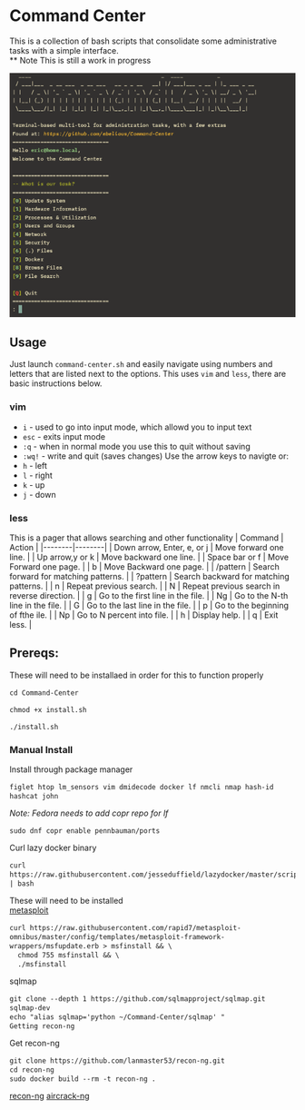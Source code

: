 # Command Center

This is a collection of bash scripts that consolidate some administrative tasks with a simple interface. <br />
** Note This is still a work in progress

![cc](https://github.com/ebelious/Command-Center/blob/main/Screenshot%20from%202024-07-22%2020-56-26.png)

## Usage
Just launch `command-center.sh` and easily navigate using numbers and letters that are listed next to the options. This uses `vim` and `less`, there are basic instructions below.


### vim

- `i` - used to go into input mode, which allowd you to input text
- `esc` - exits input mode
- `:q` - when in normal mode you use this to quit without saving
- `:wq!` - write and quit (saves changes)
Use the arrow keys to navigte or:
- `h` - left
- `l` - right
- `k` - up
- `j` - down

### less

This is a pager that allows searching and other functionality
| Command | Action |
|--------|--------|
| Down arrow, Enter, e, or j	| Move forward one line. |
| Up arrow,y or k	| Move backward one line. |
| Space bar or f | Move Forward one page. |
| b	| Move Backward one page. |
| /pattern | Search forward for matching patterns. |
| ?pattern | Search backward for matching patterns. |
| n	| Repeat previous search. |
| N	| Repeat previous search in reverse direction. |
| g	| Go to the first line in the file. |
| Ng | Go to the N-th line in the file. |
| G |	Go to the last line in the file. |
| p	| Go to the beginning of fthe ile. |
| Np |	Go to N percent into file. |
| h |	Display help. |
| q |	Exit less. |

## Prereqs:

These will need to be installaed in order for this to function properly

```
cd Command-Center
```
```
chmod +x install.sh
```
```
./install.sh
```


### Manual Install

Install through package manager

```
figlet htop lm_sensors vim dmidecode docker lf nmcli nmap hash-id hashcat john
```

*Note: Fedora needs to add copr repo for lf*
```
sudo dnf copr enable pennbauman/ports
```


Curl lazy docker binary
```
curl https://raw.githubusercontent.com/jesseduffield/lazydocker/master/scripts/install_update_linux.sh | bash
```
These will need to be installed <br />
[metasploit](https://docs.metasploit.com/docs/using-metasploit/getting-started/nightly-installers.html)
```
curl https://raw.githubusercontent.com/rapid7/metasploit-omnibus/master/config/templates/metasploit-framework-wrappers/msfupdate.erb > msfinstall && \
  chmod 755 msfinstall && \
  ./msfinstall
```

sqlmap
```
git clone --depth 1 https://github.com/sqlmapproject/sqlmap.git sqlmap-dev
echo "alias sqlmap='python ~/Command-Center/sqlmap' "
Getting recon-ng
```

Get recon-ng
```
git clone https://github.com/lanmaster53/recon-ng.git
cd recon-ng
sudo docker build --rm -t recon-ng .
```
    
[recon-ng](https://github.com/lanmaster53/recon-ng/wiki/Getting-Started)
[aircrack-ng](https://github.com/aircrack-ng/aircrack-ng)

